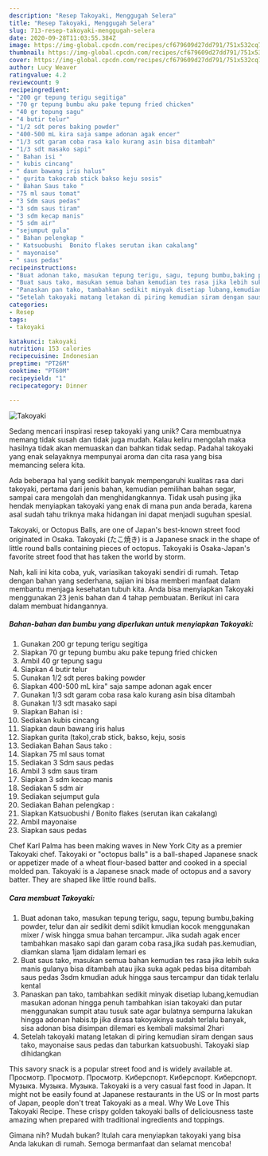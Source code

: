 ```yaml
---
description: "Resep Takoyaki, Menggugah Selera"
title: "Resep Takoyaki, Menggugah Selera"
slug: 713-resep-takoyaki-menggugah-selera
date: 2020-09-28T11:03:55.384Z
image: https://img-global.cpcdn.com/recipes/cf679609d27dd791/751x532cq70/takoyaki-foto-resep-utama.jpg
thumbnail: https://img-global.cpcdn.com/recipes/cf679609d27dd791/751x532cq70/takoyaki-foto-resep-utama.jpg
cover: https://img-global.cpcdn.com/recipes/cf679609d27dd791/751x532cq70/takoyaki-foto-resep-utama.jpg
author: Lucy Weaver
ratingvalue: 4.2
reviewcount: 9
recipeingredient:
- "200 gr tepung terigu segitiga"
- "70 gr tepung bumbu aku pake tepung fried chicken"
- "40 gr tepung sagu"
- "4 butir telur"
- "1/2 sdt peres baking powder"
- "400-500 mL kira saja sampe adonan agak encer"
- "1/3 sdt garam coba rasa kalo kurang asin bisa ditambah"
- "1/3 sdt masako sapi"
- " Bahan isi "
- " kubis cincang"
- " daun bawang iris halus"
- " gurita takocrab stick bakso keju sosis"
- " Bahan Saus tako "
- "75 ml saus tomat"
- "3 Sdm saus pedas"
- "3 sdm saus tiram"
- "3 sdm kecap manis"
- "5 sdm air"
- "sejumput gula"
- " Bahan pelengkap "
- " Katsuobushi  Bonito flakes serutan ikan cakalang"
- " mayonaise"
- " saus pedas"
recipeinstructions:
- "Buat adonan tako, masukan tepung terigu, sagu, tepung bumbu,baking powder, telur dan air sedikit demi sdikit kmudian kocok menggunakan mixer / wisk hingga smua bahan tercampur. Jika sudah agak encer tambahkan masako sapi dan garam coba rasa,jika sudah pas.kemudian, diamkan slama 1jam didalam lemari es"
- "Buat saus tako, masukan semua bahan kemudian tes rasa jika lebih suka manis gulanya bisa ditambah atau jika suka agak pedas bisa ditambah saus pedas 3sdm kmudian aduk hingga saus tercampur dan tidak terlalu kental"
- "Panaskan pan tako, tambahkan sedikit minyak disetiap lubang,kemudian masukan adonan hingga penuh tambahkan isian takoyaki dan putar menggunakan sumpit atau tusuk sate agar bulatnya sempurna lakukan hingga adonan habis.tp jika dirasa takoyakinya sudah terlalu banyak, sisa adonan bisa disimpan dilemari es kembali maksimal 2hari"
- "Setelah takoyaki matang letakan di piring kemudian siram dengan saus tako, mayonaise saus pedas dan taburkan katsuobushi. Takoyaki siap dihidangkan"
categories:
- Resep
tags:
- takoyaki

katakunci: takoyaki 
nutrition: 153 calories
recipecuisine: Indonesian
preptime: "PT26M"
cooktime: "PT60M"
recipeyield: "1"
recipecategory: Dinner

---
```



![Takoyaki](https://img-global.cpcdn.com/recipes/cf679609d27dd791/751x532cq70/takoyaki-foto-resep-utama.jpg)

Sedang mencari inspirasi resep takoyaki yang unik? Cara membuatnya memang tidak susah dan tidak juga mudah. Kalau keliru mengolah maka hasilnya tidak akan memuaskan dan bahkan tidak sedap. Padahal takoyaki yang enak selayaknya mempunyai aroma dan cita rasa yang bisa memancing selera kita.

Ada beberapa hal yang sedikit banyak mempengaruhi kualitas rasa dari takoyaki, pertama dari jenis bahan, kemudian pemilihan bahan segar, sampai cara mengolah dan menghidangkannya. Tidak usah pusing jika hendak menyiapkan takoyaki yang enak di mana pun anda berada, karena asal sudah tahu triknya maka hidangan ini dapat menjadi suguhan spesial.

Takoyaki, or Octopus Balls, are one of Japan&#39;s best-known street food originated in Osaka. Takoyaki (たこ焼き) is a Japanese snack in the shape of little round balls containing pieces of octopus. Takoyaki is Osaka-Japan&#39;s favorite street food that has taken the world by storm.


Nah, kali ini kita coba, yuk, variasikan takoyaki sendiri di rumah. Tetap dengan bahan yang sederhana, sajian ini bisa memberi manfaat dalam membantu menjaga kesehatan tubuh kita. Anda bisa menyiapkan Takoyaki menggunakan 23 jenis bahan dan 4 tahap pembuatan. Berikut ini cara dalam membuat hidangannya.

<!--inarticleads1-->

##### Bahan-bahan dan bumbu yang diperlukan untuk menyiapkan Takoyaki:

1. Gunakan 200 gr tepung terigu segitiga
1. Siapkan 70 gr tepung bumbu aku pake tepung fried chicken
1. Ambil 40 gr tepung sagu
1. Siapkan 4 butir telur
1. Gunakan 1/2 sdt peres baking powder
1. Siapkan 400-500 mL kira&#34; saja sampe adonan agak encer
1. Gunakan 1/3 sdt garam coba rasa kalo kurang asin bisa ditambah
1. Gunakan 1/3 sdt masako sapi
1. Siapkan  Bahan isi :
1. Sediakan  kubis cincang
1. Siapkan  daun bawang iris halus
1. Siapkan  gurita (tako),crab stick, bakso, keju, sosis
1. Sediakan  Bahan Saus tako :
1. Siapkan 75 ml saus tomat
1. Sediakan 3 Sdm saus pedas
1. Ambil 3 sdm saus tiram
1. Siapkan 3 sdm kecap manis
1. Sediakan 5 sdm air
1. Sediakan sejumput gula
1. Sediakan  Bahan pelengkap :
1. Siapkan  Katsuobushi / Bonito flakes (serutan ikan cakalang)
1. Ambil  mayonaise
1. Siapkan  saus pedas


Chef Karl Palma has been making waves in New York City as a premier Takoyaki chef. Takoyaki or &#34;octopus balls&#34; is a ball-shaped Japanese snack or appetizer made of a wheat flour-based batter and cooked in a special molded pan. Takoyaki is a Japanese snack made of octopus and a savory batter. They are shaped like little round balls. 

<!--inarticleads2-->

##### Cara membuat Takoyaki:

1. Buat adonan tako, masukan tepung terigu, sagu, tepung bumbu,baking powder, telur dan air sedikit demi sdikit kmudian kocok menggunakan mixer / wisk hingga smua bahan tercampur. Jika sudah agak encer tambahkan masako sapi dan garam coba rasa,jika sudah pas.kemudian, diamkan slama 1jam didalam lemari es
1. Buat saus tako, masukan semua bahan kemudian tes rasa jika lebih suka manis gulanya bisa ditambah atau jika suka agak pedas bisa ditambah saus pedas 3sdm kmudian aduk hingga saus tercampur dan tidak terlalu kental
1. Panaskan pan tako, tambahkan sedikit minyak disetiap lubang,kemudian masukan adonan hingga penuh tambahkan isian takoyaki dan putar menggunakan sumpit atau tusuk sate agar bulatnya sempurna lakukan hingga adonan habis.tp jika dirasa takoyakinya sudah terlalu banyak, sisa adonan bisa disimpan dilemari es kembali maksimal 2hari
1. Setelah takoyaki matang letakan di piring kemudian siram dengan saus tako, mayonaise saus pedas dan taburkan katsuobushi. Takoyaki siap dihidangkan


This savory snack is a popular street food and is widely available at. Просмотр. Просмотр. Просмотр. Киберспорт. Киберспорт. Киберспорт. Музыка. Музыка. Музыка. Takoyaki is a very casual fast food in Japan. It might not be easily found at Japanese restaurants in the US or In most parts of Japan, people don&#39;t treat Takoyaki as a meal. Why We Love This Takoyaki Recipe. These crispy golden takoyaki balls of deliciousness taste amazing when prepared with traditional ingredients and toppings. 

Gimana nih? Mudah bukan? Itulah cara menyiapkan takoyaki yang bisa Anda lakukan di rumah. Semoga bermanfaat dan selamat mencoba!
